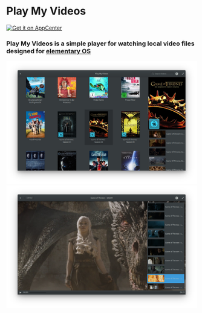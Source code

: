 # Play My Videos

[![Get it on AppCenter](https://appcenter.elementary.io/badge.svg)](https://appcenter.elementary.io/com.github.artemanufrij.playmyvideos)

### Play My Videos is a simple player for watching local video files designed for [elementary OS](https://elementary.io)

![screenshot](Screenshot.png)
![screenshot](Screenshot_Player.png)
